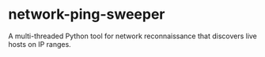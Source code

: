 # network-ping-sweeper
A multi-threaded Python tool for network reconnaissance that discovers live hosts on IP ranges.
